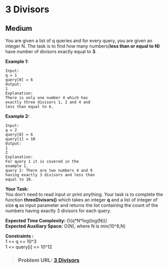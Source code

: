 # **3 Divisors**

## **Medium**

You are given a list of q queries and for every query, you are given an integer N. The task is to find how many numbers(**less than or equal to N)** have number of divisors exactly equal to **3**.

**Example 1:**

```
Input:
q = 1
query[0] = 6
Output:
1
Explanation:
There is only one number 4 which has
exactly three divisors 1, 2 and 4 and
less than equal to 6.
```

**Example 2:**

```
Input:
q = 2
query[0] = 6
query[1] = 10
Output:
1
2
Explanation:
For query 1 it is covered in the
example 1.
query 2: There are two numbers 4 and 9
having exactly 3 divisors and less than
equal to 10.
```

**Your Task:**  
You don't need to read input or print anything. Your task is to complete the function **threeDivisors()** which takes an integer **q** and a list of integer of size **q** as input parameter and returns the list containing the count of the numbers having exactly 3 divisors for each query.

**Expected Time Complexity:** O(q\*N\*log(log(N)))  
**Expected Auxiliary Space:** O(N), where N is min(10^6,N)

**Constraints :**  
1 &lt;= q &lt;= 10^3  
1 &lt;= query\[i\] &lt;= 10^12

> ### **Problem URL: [3 Divisors](https://practice.geeksforgeeks.org/problems/3-divisors3942/1)**
